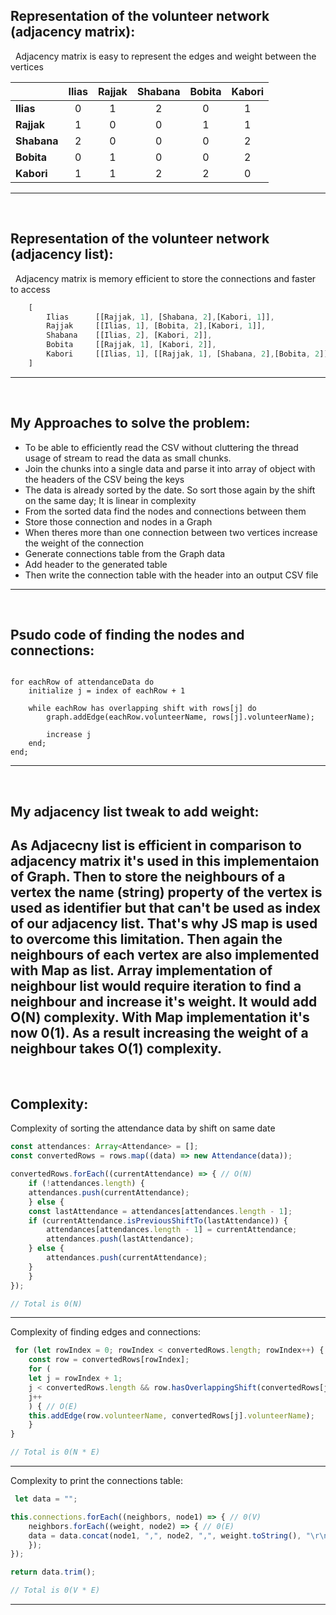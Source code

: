 ## **Representation of the volunteer network (adjacency matrix):**
&nbsp;
Adjacency matrix is easy to represent the edges and weight between the vertices

|           | Ilias | Rajjak | Shabana | Bobita | Kabori |
|-----------|:-----:|:------:|:-------:|:------:|:------:|
|**Ilias**  |   0   |    1   |    2    |    0   |    1   |
|**Rajjak** |   1   |    0   |    0    |    1   |    1   |
|**Shabana**|   2   |    0   |    0    |    0   |    2   |
|**Bobita** |   0   |    1   |    0    |    0   |    2   |
|**Kabori** |   1   |    1   |    2    |    2   |    0   |
---

&nbsp;
## **Representation of the volunteer network (adjacency list):**
&nbsp;
Adjacency matrix is memory efficient to store the connections and faster to access

```typescript
    [
        Ilias      [[Rajjak, 1], [Shabana, 2],[Kabori, 1]],
        Rajjak     [[Ilias, 1], [Bobita, 2],[Kabori, 1]],
        Shabana    [[Ilias, 2], [Kabori, 2]],
        Bobita     [[Rajjak, 1], [Kabori, 2]],
        Kabori     [[Ilias, 1], [[Rajjak, 1], [Shabana, 2],[Bobita, 2]],
    ]
```
---

&nbsp;
## **My Approaches to solve the problem:**
- To be able to efficiently read the CSV without cluttering the thread usage of stream to read the data as small chunks.
- Join the chunks into a single data and parse it into array of object with the headers of the CSV being the keys
- The data is already sorted by the date. So sort those again by the shift on the same day; It is linear in complexity
- From the sorted data find the nodes and connections between them
- Store those connection and nodes in a Graph
- When theres more than one connection between two vertices increase the weight of the connection
- Generate connections table from the Graph data
- Add header to the generated table
- Then write the connection table with the header into an output CSV file
---

&nbsp;
## **Psudo code of finding the nodes and connections:**

```{r, tidy=FALSE, eval=FALSE, highlight=FALSE }

for eachRow of attendanceData do
    initialize j = index of eachRow + 1

    while eachRow has overlapping shift with rows[j] do
        graph.addEdge(eachRow.volunteerName, rows[j].volunteerName);

        increase j
    end;
end;

```
---

&nbsp;
## **My adjacency list tweak to add weight:**
As Adjacecny list is efficient in comparison to adjacency matrix it's used in this implementaion of Graph. Then to store the neighbours of a vertex  the name (string) property of the vertex is used as identifier but that can't be used as index of our adjacency list. That's why JS map is used to overcome this limitation. Then again the neighbours of each vertex are also implemented with **Map** as list. **Array** implementation of neighbour list would require iteration to find a neighbour and increase it's weight. It would add O(N) complexity. With **Map** implementation it's now **0(1)**. As a result increasing the weight of a neighbour takes O(1) complexity.
---

&nbsp;
## **Complexity:**
Complexity of sorting the attendance data by shift on same date
```typescript
const attendances: Array<Attendance> = [];
const convertedRows = rows.map((data) => new Attendance(data));

convertedRows.forEach((currentAttendance) => { // O(N)
    if (!attendances.length) {
    attendances.push(currentAttendance);
    } else {
    const lastAttendance = attendances[attendances.length - 1];
    if (currentAttendance.isPreviousShiftTo(lastAttendance)) {
        attendances[attendances.length - 1] = currentAttendance;
        attendances.push(lastAttendance);
    } else {
        attendances.push(currentAttendance);
    }
    }
});

// Total is 0(N)


```
---

Complexity of finding edges and connections:
```typescript
 for (let rowIndex = 0; rowIndex < convertedRows.length; rowIndex++) { // O(N)
    const row = convertedRows[rowIndex];
    for (
    let j = rowIndex + 1;
    j < convertedRows.length && row.hasOverlappingShift(convertedRows[j]);
    j++
    ) { // O(E)
    this.addEdge(row.volunteerName, convertedRows[j].volunteerName);
    }
}

// Total is 0(N * E)

```
---

Complexity to print the connections table:
```typescript
 let data = "";

this.connections.forEach((neighbors, node1) => { // 0(V)
    neighbors.forEach((weight, node2) => { // 0(E)
    data = data.concat(node1, ",", node2, ",", weight.toString(), "\r\n");
    });
});

return data.trim();

// Total is 0(V * E)

```
---
